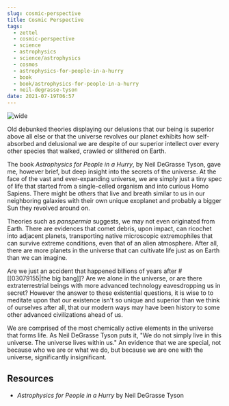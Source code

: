 ```yaml
---
slug: cosmic-perspective
title: Cosmic Perspective
tags:
  - zettel
  - cosmic-perspective
  - science
  - astrophysics
  - science/astrophysics
  - cosmos
  - astrophysics-for-people-in-a-hurry
  - book
  - book/astrophysics-for-people-in-a-hurry
  - neil-degrasse-tyson
date: 2021-07-19T06:57
---
```



![wide](https://cdn.pixabay.com/photo/2020/01/05/08/13/cosmos-4742520_1280.jpg "image from Pixabay (cc)")

Old debunked theories displaying our delusions that our being is superior above
all else or that the universe revolves our planet exhibits how self-absorbed and
delusional we are despite of our superior intellect over every other species
that walked, crawled or slithered on Earth.

The book _Astrophysics for People in a Hurry_, by Neil DeGrasse Tyson, gave me,
however brief, but deep insight into the secrets of the universe. At the face of
the vast and ever-expanding universe, we are simply just a tiny spec of life
that started from a single-celled organism and into curious Homo Sapiens. There
might be others that live and breath similar to us in our neighboring galaxies
with their own unique exoplanet and probably a bigger Sun they revolved around
on.

Theories such as _panspermia_ suggests, we may not even originated from Earth.
There are evidences that comet debris, upon impact, can ricochet into adjacent
planets, transporting native microscopic extremophiles that can survive extreme
conditions, even that of an alien atmosphere. After all, there are more planets
in the universe that can cultivate life just as on Earth than we can imagine.

Are we just an accident that happened billions of years after
#[[03079155|the big bang]]? Are we alone in the universe, or are there
extraterrestrial beings with more advanced technology eavesdropping us in
secret? However the answer to these existential questions, it is wise to to
meditate upon that our existence isn't so unique and superior than we think of
ourselves after all, that our modern ways may have been history to some other
advanced civilizations ahead of us.

We are comprised of the most chemically active elements in the universe that
forms life. As Neil DeGrasse Tyson puts it, "We do not simply live in this
universe. The universe lives within us." An evidence that we are special, not
because who we are or what we do, but because we are one with the universe,
significantly insignificant.

## Resources

- _Astrophysics for People in a Hurry_ by Neil DeGrasse Tyson

